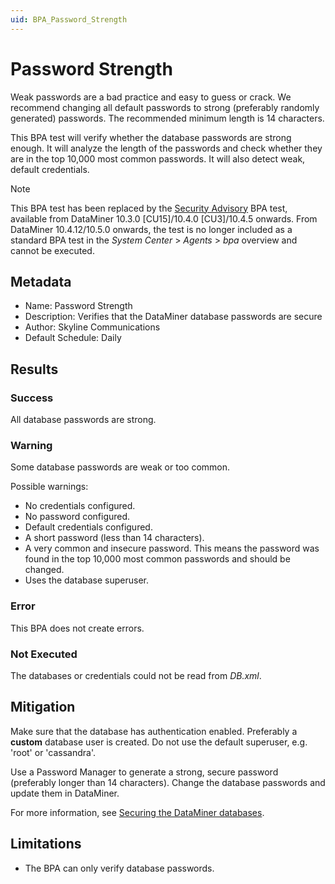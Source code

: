```yaml
---
uid: BPA_Password_Strength
---
```


# Password Strength

Weak passwords are a bad practice and easy to guess or crack. We recommend changing all default passwords to strong (preferably randomly generated) passwords. The recommended minimum length is 14 characters.

This BPA test will verify whether the database passwords are strong enough. It will analyze the length of the passwords and check whether they are in the top 10,000 most common passwords. It will also detect weak, default credentials.

> [!NOTE]
> This BPA test has been replaced by the [Security Advisory](xref:BPA_Security_Advisory) BPA test, available from DataMiner 10.3.0 [CU15]/10.4.0 [CU3]/10.4.5 onwards. From DataMiner 10.4.12/10.5.0 onwards<!--RN 40751-->, the test is no longer included as a standard BPA test in the *System Center* > *Agents* > *bpa* overview and cannot be executed.

## Metadata

- Name: Password Strength
- Description: Verifies that the DataMiner database passwords are secure
- Author: Skyline Communications
- Default Schedule: Daily

## Results

### Success

All database passwords are strong.

### Warning

Some database passwords are weak or too common.

Possible warnings:

- No credentials configured.
- No password configured.
- Default credentials configured.
- A short password (less than 14 characters).
- A very common and insecure password. This means the password was found in the top 10,000 most common passwords and should be changed.
- Uses the database superuser.

### Error

This BPA does not create errors.

### Not Executed

The databases or credentials could not be read from *DB.xml*.

## Mitigation

Make sure that the database has authentication enabled. Preferably a **custom** database user is created.
Do not use the default superuser, e.g. 'root' or 'cassandra'.

Use a Password Manager to generate a strong, secure password (preferably longer than 14 characters). Change the database passwords and update them in DataMiner.

For more information, see [Securing the DataMiner databases](xref:Cassandra_authentication).

## Limitations

- The BPA can only verify database passwords.
